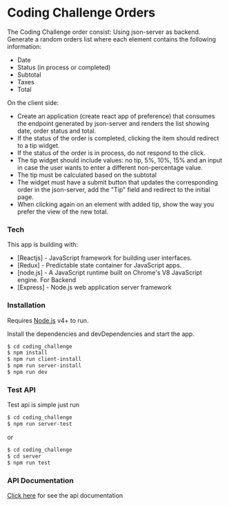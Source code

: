 # Coding Challenge Orders
The Coding Challenge order consist:
Using json-server as backend. Generate a random orders list where each element contains the following information:
- Date
- Status  (in process or completed)
- Subtotal
- Taxes
- Total

On the client side:
- Create an application (create react app of preference) that consumes the endpoint generated by json-server and renders the list showing date, order status and total.
- If the status of the order is completed, clicking the item should redirect to a tip widget.
- If the status of the order is in process, do not respond to the click.
- The tip widget should include values: no tip, 5%, 10%, 15% and an input in case the user wants to enter a different non-percentage value.
- The tip must be calculated based on the subtotal
- The widget must have a submit button that updates the corresponding order  in the json-server, add the "Tip" field and redirect to the initial page.
- When clicking again on an element with added tip, show the way you prefer the view of the new total.
 
### Tech
This app is building with:
* [Reactjs] - JavaScript framework for building user interfaces. 
* [Redux] - Predictable state container for JavaScript apps.
* [node.js] - A JavaScript runtime built on Chrome's V8 JavaScript engine. For Backend
* [Express] - Node.js web application server framework

### Installation

Requires [Node.js](https://nodejs.org/) v4+ to run.

Install the dependencies and devDependencies and start the app.

```sh
$ cd coding_challenge
$ npm install
$ npm run client-install
$ npm run server-install
$ npm run dev
```

### Test API

Test api is simple just run
```sh
$ cd coding_challenge
$ npm run server-test
```
or
```sh
$ cd coding_challenge
$ cd server
$ npm run test
```

### API Documentation
 [Click here]( https://documenter.getpostman.com/view/2361874/RznJnwd1) for see  the api documentation
